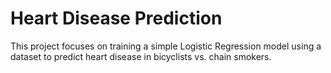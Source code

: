 <h1> Heart Disease Prediction </h1>

<p> This project focuses on training a simple Logistic Regression model using a dataset to predict heart disease in bicyclists vs. chain smokers. </p>